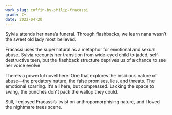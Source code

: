 ```yaml
---
work_slug: coffin-by-philip-fracassi
grade: C+
date: 2022-04-20
---
```


Sylvia attends her nana’s funeral. Through flashbacks, we learn nana wasn’t the sweet old lady most believed.

<!-- end -->

Fracassi uses the supernatural as a metaphor for emotional and sexual abuse. Sylvia recounts her transition from wide-eyed child to jaded, self-destructive teen, but the flashback structure deprives us of a chance to see her voice evolve.

There‘s a powerful novel here. One that explores the insidious nature of abuse—the predatory nature, the false promises, lies, and threats. The emotional scarring. It‘s all here, but compressed. Lacking the space to swing, the punches don’t pack the wallop they could.

Still, I enjoyed Fracassi’s twist on anthropomorphising nature, and I loved the nightmare trees scene.